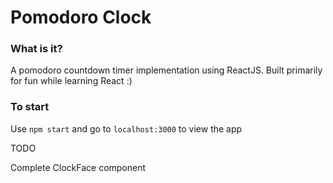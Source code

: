 # Pomodoro Clock  

### What is it?
A pomodoro countdown timer implementation using ReactJS. Built primarily for fun while learning React :)


### To start

Use `npm start` and go to `localhost:3000` to view the app  


TODO

Complete ClockFace component
